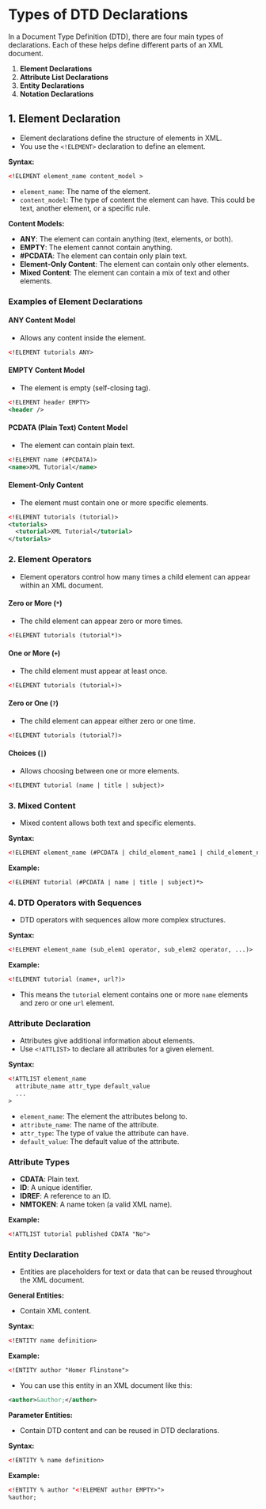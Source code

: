 # Types of DTD Declarations

In a Document Type Definition (DTD), there are four main types of declarations. Each of these helps define different parts of an XML document.

1. **Element Declarations**
2. **Attribute List Declarations**
3. **Entity Declarations**
4. **Notation Declarations**

## 1. Element Declaration

- Element declarations define the structure of elements in XML.
- You use the `<!ELEMENT>` declaration to define an element.

**Syntax:**

```xml
<!ELEMENT element_name content_model >
```

- `element_name`: The name of the element.
- `content_model`: The type of content the element can have. This could be text, another element, or a specific rule.

**Content Models:**

- **ANY**: The element can contain anything (text, elements, or both).
- **EMPTY**: The element cannot contain anything.
- **#PCDATA**: The element can contain only plain text.
- **Element-Only Content**: The element can contain only other elements.
- **Mixed Content**: The element can contain a mix of text and other elements.

### Examples of Element Declarations

#### ANY Content Model

- Allows any content inside the element.

```xml
<!ELEMENT tutorials ANY>
```

#### EMPTY Content Model

- The element is empty (self-closing tag).

```xml
<!ELEMENT header EMPTY>
<header />
```

#### PCDATA (Plain Text) Content Model

- The element can contain plain text.

```xml
<!ELEMENT name (#PCDATA)>
<name>XML Tutorial</name>
```

#### Element-Only Content

- The element must contain one or more specific elements.

```xml
<!ELEMENT tutorials (tutorial)>
<tutorials>
  <tutorial>XML Tutorial</tutorial>
</tutorials>
```

### 2. Element Operators

- Element operators control how many times a child element can appear within an XML document.

#### Zero or More (`*`)

- The child element can appear zero or more times.

```xml
<!ELEMENT tutorials (tutorial*)>
```

#### One or More (`+`)

- The child element must appear at least once.

```xml
<!ELEMENT tutorials (tutorial+)>
```

#### Zero or One (`?`)

- The child element can appear either zero or one time.

```xml
<!ELEMENT tutorials (tutorial?)>
```

#### Choices (`|`)

- Allows choosing between one or more elements.

```xml
<!ELEMENT tutorial (name | title | subject)>
```

### 3. Mixed Content

- Mixed content allows both text and specific elements.

**Syntax:**

```xml
<!ELEMENT element_name (#PCDATA | child_element_name1 | child_element_name2 )*>
```

**Example:**

```xml
<!ELEMENT tutorial (#PCDATA | name | title | subject)*>
```

### 4. DTD Operators with Sequences

- DTD operators with sequences allow more complex structures.

**Syntax:**

```xml
<!ELEMENT element_name (sub_elem1 operator, sub_elem2 operator, ...)>
```

**Example:**

```xml
<!ELEMENT tutorial (name+, url?)>
```

- This means the `tutorial` element contains one or more `name` elements and zero or one `url` element.

### Attribute Declaration

- Attributes give additional information about elements.
- Use `<!ATTLIST>` to declare all attributes for a given element.

**Syntax:**

```xml
<!ATTLIST element_name
  attribute_name attr_type default_value
  ...
>
```

- `element_name`: The element the attributes belong to.
- `attribute_name`: The name of the attribute.
- `attr_type`: The type of value the attribute can have.
- `default_value`: The default value of the attribute.

### Attribute Types

- **CDATA**: Plain text.
- **ID**: A unique identifier.
- **IDREF**: A reference to an ID.
- **NMTOKEN**: A name token (a valid XML name).

**Example:**

```xml
<!ATTLIST tutorial published CDATA "No">
```

### Entity Declaration

- Entities are placeholders for text or data that can be reused throughout the XML document.

**General Entities:**

- Contain XML content.

**Syntax:**

```xml
<!ENTITY name definition>
```

**Example:**

```xml
<!ENTITY author "Homer Flinstone">
```

- You can use this entity in an XML document like this:

```xml
<author>&author;</author>
```

**Parameter Entities:**

- Contain DTD content and can be reused in DTD declarations.

**Syntax:**

```xml
<!ENTITY % name definition>
```

**Example:**

```xml
<!ENTITY % author "<!ELEMENT author EMPTY>">
%author;
```
